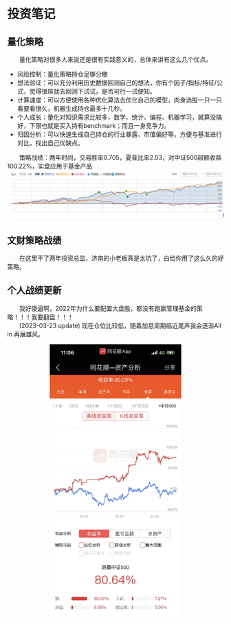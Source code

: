 # 投资笔记

## 量化策略
&emsp;&emsp;量化策略对很多人来说还是很有实践意义的，总体来讲有这么几个优点。
  - 风险控制：量化策略持仓足够分散
  - 想法验证：可以充分利用历史数据回测自己的想法，你有个因子/指标/特征/公式，觉得很屌就去回测下试试，是否可行一试便知。
  - 计算速度：可以方便使用各种优化算法去优化自己的模型，肉身选股一只一只看要看很久，机器生成持仓最多十几秒。
  - 个人成长：量化对知识需求比较多，数学、统计、编程、机器学习，就算没搞好，下限也就是买入持有benchmark；而且一身竞争力。
  - 归因分析：可以快速生成自己持仓的行业暴露、市值偏好等，方便与基准进行对比，找出自己优缺点。
  
&emsp;&emsp;策略战绩：两年时间，交易胜率0.705，夏普比率2.03，对中证500超额收益100.22%，实盘应用于基金产品  
![](../imgs/strategy.png)


## 文财策略战绩
&emsp;&emsp;在这里干了两年投资总监，济南的小老板真是太坑了，白给你用了这么久的好策略。  



## 个人战绩更新
&emsp;&emsp;我好傻逼啊，2022年为什么要配置大盘股，都没有跑赢管理基金的策略！！！我要翻盘！！！  
&emsp;&emsp;(2023-03-23 update) 现在仓位比较低，随着加息周期临近尾声我会逐渐All in 再展雄风。  

<div align=center>
<img src="../imgs/my.png" />
</div>
